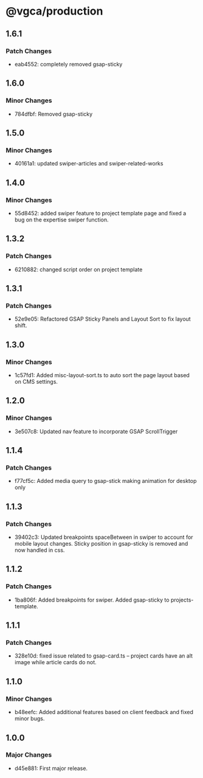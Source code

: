 # @vgca/production

## 1.6.1

### Patch Changes

- eab4552: completely removed gsap-sticky

## 1.6.0

### Minor Changes

- 784dfbf: Removed gsap-sticky

## 1.5.0

### Minor Changes

- 40161a1: updated swiper-articles and swiper-related-works

## 1.4.0

### Minor Changes

- 55d8452: added swiper feature to project template page and fixed a bug on the expertise swiper function.

## 1.3.2

### Patch Changes

- 6210882: changed script order on project template

## 1.3.1

### Patch Changes

- 52e9e05: Refactored GSAP Sticky Panels and Layout Sort to fix layout shift.

## 1.3.0

### Minor Changes

- 1c57fd1: Added misc-layout-sort.ts to auto sort the page layout based on CMS settings.

## 1.2.0

### Minor Changes

- 3e507c8: Updated nav feature to incorporate GSAP ScrollTrigger

## 1.1.4

### Patch Changes

- f77cf5c: Added media query to gsap-stick making animation for desktop only

## 1.1.3

### Patch Changes

- 39402c3: Updated breakpoints spaceBetween in swiper to account for mobile layout changes. Sticky position in gsap-sticky is removed and now handled in css.

## 1.1.2

### Patch Changes

- 1ba806f: Added breakpoints for swiper. Added gsap-sticky to projects-template.

## 1.1.1

### Patch Changes

- 328e10d: fixed issue related to gsap-card.ts – project cards have an alt image while article cards do not.

## 1.1.0

### Minor Changes

- b48eefc: Added additional features based on client feedback and fixed minor bugs.

## 1.0.0

### Major Changes

- d45e881: First major release.
